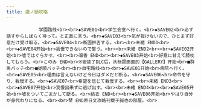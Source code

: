 ```yaml
---
title: 虜ノ鎖攻略
---
```


                学園路线<br><br>◆SAVE01<br>学生会室へ行く。<br>◆SAVE02<br>必ず話すからしばらく待って。と正直に言う。<br>◆SAVE03<br>気が抜けないので、ひとまず好意だけ受け取る。<br>◆SAVE04<br>断固拒否する。<br><br>未緒 END1<br><br>◆SAVE04开始<br>我慢できないので誓う。<br><br>未緒 END2<br><br>◆SAVE02开始<br>嘘ではぐらかす。<br><br>凛香 END<br><br>◆SAVE03开始<br>好意に甘えて膝枕してもらう。<br>このみ END<br>※安装了DLC后，从标题画面的【GALLERY】开始<br>■群男パッチ<br>■従順パッチ<br><br>自宅路线<br><br>◆SAVE01开始<br>病院へ行く。<br>◆SAVE05<br>理由は言えないけど今日はダメだと断る。<br>◆SAVE06<br>命令を守り、我慢する。<br>◆SAVE07<br>希望を信じて我慢する。<br><br>未緒 END3<br><br>◆SAVE07开始<br>我慢出来ずに逃げ出す。<br><br>未緒 END4<br><br>◆SAVE05开始<br>嘘をついてごまかして断る。<br>結衣 END<br><br>◆SAVE06开始<br>やはり自分が身代わりになる。<br><br>栞 END原日文攻略刊载于誠也の部屋。<br>
              
